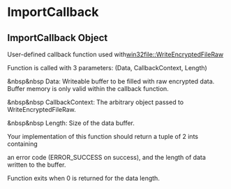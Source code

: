 # ImportCallback

## ImportCallback Object



User-defined callback function used with[win32file::WriteEncryptedFileRaw](win32file.md#win32filewriteencryptedfileraw)
 

Function is called with 3 parameters: \(Data, CallbackContext, Length\)
 

&nbsp&nbsp Data: Writeable buffer to be filled with raw encrypted data\.  Buffer memory is only valid within the callback function\.
 

&nbsp&nbsp CallbackContext: The arbitrary object passed to WriteEncryptedFileRaw\.
 

&nbsp&nbsp Length: Size of the data buffer\.
 

Your implementation of this function should return a tuple of 2 ints containing 

an error code \(ERROR\_SUCCESS on success\), and the length of data written to the buffer\.
 

Function exits when 0 is returned for the data length\.